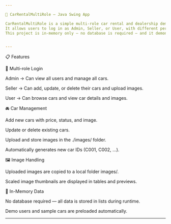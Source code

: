 ```yaml
---

🚗 CarRentalMultiRole — Java Swing App

CarRentalMultiRole is a simple multi-role car rental and dealership demo application built with Java Swing (Java 17+).
It allows users to log in as Admin, Seller, or User, with different permissions for each role.
This project is in-memory only — no database is required — and it demonstrates clean UI design, file handling, and basic CRUD logic.


---
```


📋 Features

👥 Multi-role Login

Admin → Can view all users and manage all cars.

Seller → Can add, update, or delete their cars and upload images.

User → Can browse cars and view car details and images.


🚘 Car Management

Add new cars with price, status, and image.

Update or delete existing cars.

Upload and store images in the ./images/ folder.

Automatically generates new car IDs (C001, C002, ...).


🖼️ Image Handling

Uploaded images are copied to a local folder images/.

Scaled image thumbnails are displayed in tables and previews.


🧠 In-Memory Data

No database required — all data is stored in lists during runtime.

Demo users and sample cars are preloaded automatically.



---
